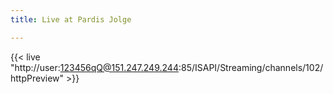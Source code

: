 ```yaml
---
title: Live at Pardis Jolge

---
```

{{< live "http://user:123456qQ@151.247.249.244:85/ISAPI/Streaming/channels/102/httpPreview" >}}

